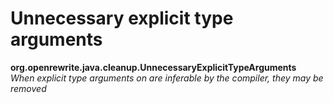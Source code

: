 # Unnecessary explicit type arguments

**org.openrewrite.java.cleanup.UnnecessaryExplicitTypeArguments**  
_When explicit type arguments on are inferable by the compiler, they may be removed_

